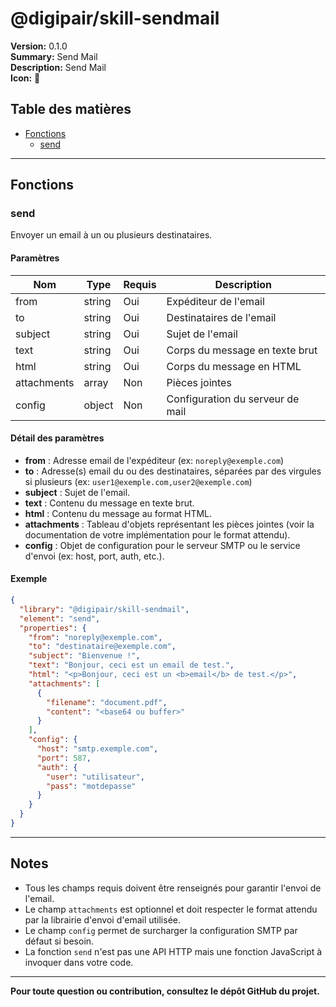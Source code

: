 # @digipair/skill-sendmail

**Version:** 0.1.0  
**Summary:** Send Mail  
**Description:** Send Mail  
**Icon:** 📨

## Table des matières

- [Fonctions](#fonctions)
  - [send](#send)

---

## Fonctions

### send

Envoyer un email à un ou plusieurs destinataires.

#### Paramètres

| Nom         | Type    | Requis | Description                        |
|-------------|---------|--------|------------------------------------|
| from        | string  | Oui    | Expéditeur de l'email              |
| to          | string  | Oui    | Destinataires de l'email           |
| subject     | string  | Oui    | Sujet de l'email                   |
| text        | string  | Oui    | Corps du message en texte brut     |
| html        | string  | Oui    | Corps du message en HTML           |
| attachments | array   | Non    | Pièces jointes                     |
| config      | object  | Non    | Configuration du serveur de mail   |

#### Détail des paramètres

- **from** : Adresse email de l'expéditeur (ex: `noreply@exemple.com`)
- **to** : Adresse(s) email du ou des destinataires, séparées par des virgules si plusieurs (ex: `user1@exemple.com,user2@exemple.com`)
- **subject** : Sujet de l'email.
- **text** : Contenu du message en texte brut.
- **html** : Contenu du message au format HTML.
- **attachments** : Tableau d'objets représentant les pièces jointes (voir la documentation de votre implémentation pour le format attendu).
- **config** : Objet de configuration pour le serveur SMTP ou le service d'envoi (ex: host, port, auth, etc.).

#### Exemple

```json
{
  "library": "@digipair/skill-sendmail",
  "element": "send",
  "properties": {
    "from": "noreply@exemple.com",
    "to": "destinataire@exemple.com",
    "subject": "Bienvenue !",
    "text": "Bonjour, ceci est un email de test.",
    "html": "<p>Bonjour, ceci est un <b>email</b> de test.</p>",
    "attachments": [
      {
        "filename": "document.pdf",
        "content": "<base64 ou buffer>"
      }
    ],
    "config": {
      "host": "smtp.exemple.com",
      "port": 587,
      "auth": {
        "user": "utilisateur",
        "pass": "motdepasse"
      }
    }
  }
}
```

---

## Notes

- Tous les champs requis doivent être renseignés pour garantir l'envoi de l'email.
- Le champ `attachments` est optionnel et doit respecter le format attendu par la librairie d'envoi d'email utilisée.
- Le champ `config` permet de surcharger la configuration SMTP par défaut si besoin.
- La fonction `send` n'est pas une API HTTP mais une fonction JavaScript à invoquer dans votre code.

---

**Pour toute question ou contribution, consultez le dépôt GitHub du projet.**